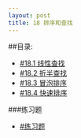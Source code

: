 ```yaml
---
layout: post
title: 18 排序和查找
---
```

##目录:
<ul>
<li> <a href="/post/18/18.1.html">#18.1 线性查找</a></li>
<li> <a href="/post/18/18.2.html">#18.2 折半查找</a> </li>
<li> <a href="/post/18/18.3.html">#18.3 冒泡排序</a> </li>
<li> <a href="/post/18/18.4.html">#18.4 快速排序</a> </li>
</ul>
###练习题
<ul>
<li> <a href="/post/18/practice18.html">#练习题</a> </li>
</ul>
